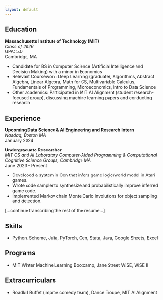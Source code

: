 ```yaml
---
layout: default
---
```


## Education

**Massachusetts Institute of Technology (MIT)**  
_Class of 2026_  
GPA: 5.0  
Cambridge, MA  
- Candidate for BS in Computer Science (Artificial Intelligence and Decision Making) with a minor in Economics  
- Relevant Coursework: Deep Learning (graduate), Algorithms, Abstract Algebra, Linear Algebra, Math for CS, Multivariable Calculus, Fundamentals of Programming, Microeconomics, Intro to Data Science  
- Other academics: Participated in MIT AI Alignment (student research-focused group), discussing machine learning papers and conducting research

## Experience

**Upcoming Data Science & AI Engineering and Research Intern**  
_Nasdaq, Boston MA_  
January 2024

**Undergraduate Researcher**  
_MIT CS and AI Laboratory Computer-Aided Programming & Computational Cognitive Science Groups, Cambridge MA_  
June 2023 - Present  
- Developed a system in Gen that infers game logic/world model in Atari games.  
- Wrote code sampler to synthesize and probabilistically improve inferred game code.  
- Implemented Markov chain Monte Carlo involutions for object sampling and detection.

[...continue transcribing the rest of the resume...]

## Skills

- Python, Scheme, Julia, PyTorch, Gen, Stata, Java, Google Sheets, Excel

## Programs

- MIT Winter Machine Learning Bootcamp, Jane Street WiSE, WiSE II

## Extracurriculars

- Roadkill Buffet (improv comedy team), Dance Troupe, MIT AI Alignment